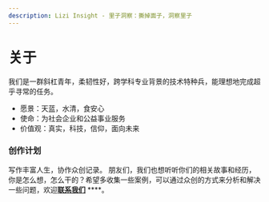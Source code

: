 ```yaml
---
description: Lizi Insight - 里子洞察：撕掉面子，洞察里子
---
```


# 关于

我们是一群斜杠青年，柔韧性好，跨学科专业背景的技术特种兵，能理想地完成超乎寻常的任务。

* 愿景：天蓝，水清，食安心
* 使命：为社会企业和公益事业服务
* 价值观：真实，科技，信仰，面向未来

### 创作计划 <a id="chuang-zuo-ji-hua"></a>

写作丰富人生，协作众创记录。 朋友们，我们也想听听你们的相关故事和经历，你是怎么想，怎么干的？希望多收集一些案例，可以通过众创的方式来分析和解决一些问题，欢迎[**联系我们**](https://home.lizi.in) ****。

